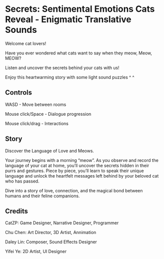 # Secrets: Sentimental Emotions Cats Reveal - Enigmatic Translative Sounds

Welcome cat lovers! 

Have you ever wondered what cats want to say when they meow, Meow, MEOW?

Listen and uncover the secrets behind your cats with us!

Enjoy this heartwarming story with some light sound puzzles ^ ^

## Controls
WASD - Move between rooms

Mouse click/Space - Dialogue progression

Mouse click/drag - Interactions

## Story
Discover the Language of Love and Meows.

Your journey begins with a morning “meow”.  As you observe and record the language of your cat at home, you’ll uncover the secrets hidden in their purrs and gestures. Piece by piece, you’ll learn to speak their unique language and unlock the heartfelt messages left behind by your beloved cat who has passed.

Dive into a story of love, connection, and the magical bond between humans and their feline companions. 

## Credits
CatZP: Game Designer, Narrative Designer, Programmer

Chu Chen: Art Director, 3D Artist, Annimation

Daley Lin: Composer, Sound Effects Designer

Yifei Ye: 2D Artist, UI Designer
